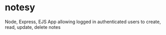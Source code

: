 # notesy
Node, Express, EJS App allowing logged in authenticated users to create, read, update, delete notes
